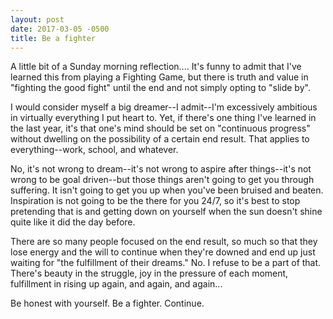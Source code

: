 ```yaml
---
layout: post
date: 2017-03-05 -0500
title: Be a fighter
---
```


A little bit of a Sunday morning reflection.... It's funny to admit that I've learned this from playing a Fighting Game, but there is truth and value in "fighting the good fight" until the end and not simply opting to "slide by".

I would consider myself a big dreamer--I admit--I'm excessively ambitious in virtually everything I put heart to. Yet, if there's one thing I've learned in the last year, it's that one's mind should be set on "continuous progress" without dwelling on the possibility of a certain end result. That applies to everything--work, school, and whatever.

No, it's not wrong to dream--it's not wrong to aspire after things--it's not wrong to be goal driven--but those things aren't going to get you through suffering. It isn't going to get you up when you've been bruised and beaten. Inspiration is not going to be the there for you 24/7, so it's best to stop pretending that is and getting down on yourself when the sun doesn't shine quite like it did the day before.

There are so many people focused on the end result, so much so that they lose energy and the will to continue when they're downed and end up just waiting for "the fulfillment of their dreams." No. I refuse to be a part of that. There's beauty in the struggle, joy in the pressure of each moment, fulfillment in rising up again, and again, and again...

Be honest with yourself. Be a fighter. Continue.

